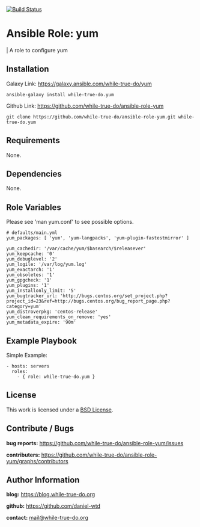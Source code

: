 [![Build Status](https://travis-ci.org/while-true-do/ansible-role-yum.svg?branch=master)](https://travis-ci.org/while-true-do/ansible-role-yum)

# Ansible Role: yum 
| A role to configure yum

## Installation

Galaxy Link: <https://galaxy.ansible.com/while-true-do/yum>

```
ansible-galaxy install while-true-do.yum
```

Github Link: <https://github.com/while-true-do/ansible-role-yum>

```
git clone https://github.com/while-true-do/ansible-role-yum.git while-true-do.yum
```

## Requirements

None.

## Dependencies

None.

## Role Variables
Please see 'man yum.conf' to see possible options.

```
# defaults/main.yml
yum_packages: [ 'yum', 'yum-langpacks', 'yum-plugin-fastestmirror' ]

yum_cachedir: '/var/cache/yum/$basearch/$releasever'
yum_keepcache: '0'
yum_debuglevel: '2'
yum_logile: '/var/log/yum.log'
yum_exactarch: '1'
yum_obsoletes: '1'
yum_gpgcheck: '1'
yum_plugins: '1'
yum_installonly_limit: '5'
yum_bugtracker_url: 'http://bugs.centos.org/set_project.php?project_id=23&ref=http://bugs.centos.org/bug_report_page.php?category=yum'
yum_distroverpkg: 'centos-release'
yum_clean_requirements_on_remove: 'yes'
yum_metadata_expire: '90m'
```

## Example Playbook

Simple Example:

```
- hosts: servers 
  roles:
    - { role: while-true-do.yum }
```

## License

This work is licensed under a [BSD License](https://opensource.org/licenses/BSD-3-Clause).

## Contribute / Bugs

**bug reports:** <https://github.com/while-true-do/ansible-role-yum/issues>

**contributers:** <https://github.com/while-true-do/ansible-role-yum/graphs/contributors>

## Author Information

**blog:** <https://blog.while-true-do.org>

**github:** <https://github.com/daniel-wtd>

**contact:** [mail@while-true-do.org](mailto:mail@while-true-do.org)
